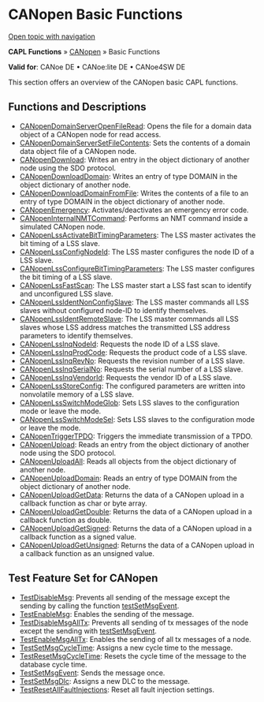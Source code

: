 # CANopen Basic Functions

[Open topic with navigation](../../../../../CANoeDEFamily.htm#Topics/CAPLFunctions/CANopen/CANopenBasic/CAPLfunctionsCANopenBasicOverview.md)

**CAPL Functions** » [CANopen](../CAPLfunctionsCANopenOverview.md) » Basic Functions

**Valid for**: CANoe DE • CANoe:lite DE • CANoe4SW DE

This section offers an overview of the CANopen basic CAPL functions.

## Functions and Descriptions

- [CANopenDomainServerOpenFileRead](Functions/CAPLfunctionsCANopenDomainServerOpenFileRead.md): Opens the file for a domain data object of a CANopen node for read access.
- [CANopenDomainServerSetFileContents](Functions/CAPLfunctionsCANopenDomainServerSetFileContents.md): Sets the contents of a domain data object file of a CANopen node.
- [CANopenDownload](Functions/CAPLfunctionsCANopenDownload.md): Writes an entry in the object dictionary of another node using the SDO protocol.
- [CANopenDownloadDomain](Functions/CAPLfunctionsCANopenDownloadDomain.md): Writes an entry of type DOMAIN in the object dictionary of another node.
- [CANopenDownloadDomainFromFile](Functions/CAPLfunctionsCANopenDownloadDomainFromFile.md): Writes the contents of a file to an entry of type DOMAIN in the object dictionary of another node.
- [CANopenEmergency](Functions/CAPLfunctionsCANopenEmergency.md): Activates/deactivates an emergency error code.
- [CANopenInternalNMTCommand](Functions/CAPLfunctionsCANopenInternalNMTCommand.md): Performs an NMT command inside a simulated CANopen node.
- [CANopenLssActivateBitTimingParameters](Functions/CAPLfunctionsCANopenLssActivateBitTimingParameters.md): The LSS master activates the bit timing of a LSS slave.
- [CANopenLssConfigNodeId](Functions/CAPLfunctionsCANopenLssConfigNodeId.md): The LSS master configures the node ID of a LSS slave.
- [CANopenLssConfigureBitTimingParameters](Functions/CAPLfunctionsCANopenLssConfigureBitTimingParameters.md): The LSS master configures the bit timing of a LSS slave.
- [CANopenLssFastScan](Functions/CAPLfunctionsCANopenLssFastScan.md): The LSS master start a LSS fast scan to identify and unconfigured LSS slave.
- [CANopenLssIdentNonConfigSlave](Functions/CAPLfunctionsCANopenLssIdentNonConfigSlave.md): The LSS master commands all LSS slaves without configured node-ID to identify themselves.
- [CANopenLssIdentRemoteSlave](Functions/CAPLfunctionsCANopenLssIdentRemoteSlave.md): The LSS master commands all LSS slaves whose LSS address matches the transmitted LSS address parameters to identify themselves.
- [CANopenLssInqNodeId](Functions/CAPLfunctionsCANopenLssInqNodeId.md): Requests the node ID of a LSS slave.
- [CANopenLssInqProdCode](Functions/CAPLfunctionsCANopenLssInqProdCode.md): Requests the product code of a LSS slave.
- [CANopenLssInqRevNo](Functions/CAPLfunctionsCANopenLssInqRevNo.md): Requests the revision number of a LSS slave.
- [CANopenLssInqSerialNo](Functions/CAPLfunctionsCANopenLssInqSerialNo.md): Requests the serial number of a LSS slave.
- [CANopenLssInqVendorId](Functions/CAPLfunctionsCANopenLssInqVendorId.md): Requests the vendor ID of a LSS slave.
- [CANopenLssStoreConfig](Functions/CAPLfunctionsCANopenLssStoreConfig.md): The configured parameters are written into nonvolatile memory of a LSS slave.
- [CANopenLssSwitchModeGlob](Functions/CAPLfunctionsCANopenLssSwitchModeGlob.md): Sets LSS slaves to the configuration mode or leave the mode.
- [CANopenLssSwitchModeSel](Functions/CAPLfunctionsCANopenLssSwitchModeSel.md): Sets LSS slaves to the configuration mode or leave the mode.
- [CANopenTriggerTPDO](Functions/CAPLfunctionsCANopenTriggerTPDO.md): Triggers the immediate transmission of a TPDO.
- [CANopenUpload](Functions/CAPLfunctionsCANopenUpload.md): Reads an entry from the object dictionary of another node using the SDO protocol.
- [CANopenUploadAll](Functions/CAPLfunctionsCANopenUploadAll.md): Reads all objects from the object dictionary of another node.
- [CANopenUploadDomain](Functions/CAPLfunctionsCANopenUploadDomain.md): Reads an entry of type DOMAIN from the object dictionary of another node.
- [CANopenUploadGetData](Functions/CAPLfunctionsCANopenUploadGetData.md): Returns the data of a CANopen upload in a callback function as char or byte array.
- [CANopenUploadGetDouble](Functions/CAPLfunctionsCANopenUploadGetDouble.md): Returns the data of a CANopen upload in a callback function as double.
- [CANopenUploadGetSigned](Functions/CAPLfunctionsCANopenUploadGetSigned.md): Returns the data of a CANopen upload in a callback function as a signed value.
- [CANopenUploadGetUnsigned](Functions/CAPLfunctionsCANopenUploadGetUnsigned.md): Returns the data of a CANopen upload in a callback function as an unsigned value.

## Test Feature Set for CANopen

- [TestDisableMsg](../../Test/Functions/CAPLfunctionTestDisableMsg.md): Prevents all sending of the message except the sending by calling the function [testSetMsgEvent](../../Test/Functions/CAPLfunctionTestSetMsgEvent.md).
- [TestEnableMsg](../../Test/Functions/CAPLfunctionTestEnableMsg.md): Enables the sending of the message.
- [TestDisableMsgAllTx](../../Test/Functions/CAPLfunctionTestDisableMsgAllTx.md): Prevents all sending of tx messages of the node except the sending with [testSetMsgEvent](../../Test/Functions/CAPLfunctionTestSetMsgEvent.md).
- [TestEnableMsgAllTx](../../Test/Functions/CAPLfunctionTestEnableMsgAllTx.md): Enables the sending of all tx messages of a node.
- [TestSetMsgCycleTime](../../Test/Functions/CAPLfunctionTestSetMsgCycleTime.md): Assigns a new cycle time to the message.
- [TestResetMsgCycleTime](../../Test/Functions/CAPLfunctionTestResetMsgCycleTime.md): Resets the cycle time of the message to the database cycle time.
- [TestSetMsgEvent](../../Test/Functions/CAPLfunctionTestSetMsgEvent.md): Sends the message once.
- [TestSetMsgDlc](../../Test/Functions/CAPLfunctionTestSetSetMsgDlc.md): Assigns a new DLC to the message.
- [TestResetAllFaultInjections](../../Test/Functions/CAPLfunctionTestResetAllFaultInjections.md): Reset all fault injection settings.

